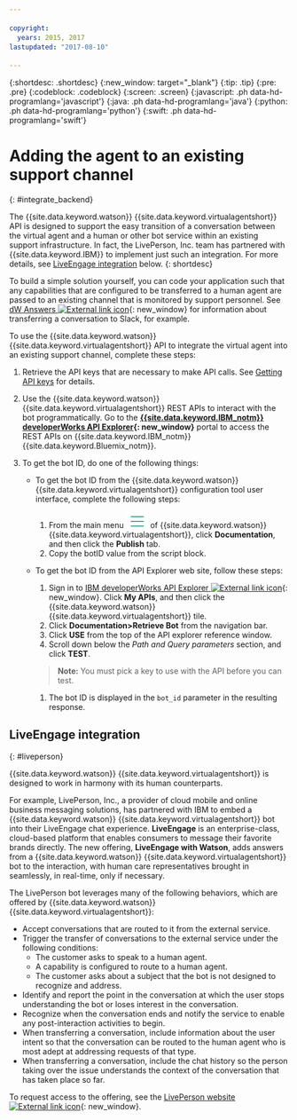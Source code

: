 ```yaml
---

copyright:
  years: 2015, 2017
lastupdated: "2017-08-10"

---
```


{:shortdesc: .shortdesc}
{:new_window: target="_blank"}
{:tip: .tip}
{:pre: .pre}
{:codeblock: .codeblock}
{:screen: .screen}
{:javascript: .ph data-hd-programlang='javascript'}
{:java: .ph data-hd-programlang='java'}
{:python: .ph data-hd-programlang='python'}
{:swift: .ph data-hd-programlang='swift'}

# Adding the agent to an existing support channel
{: #integrate_backend}

The {{site.data.keyword.watson}} {{site.data.keyword.virtualagentshort}} API is designed to support the easy transition of a conversation between the virtual agent and a human or other bot service within an existing support infrastructure. In fact, the LivePerson, Inc. team has partnered with {{site.data.keyword.IBM}} to implement just such an integration. For more details, see [LiveEngage integration](integrate_backend.html#liveperson) below.
{: shortdesc}

To build a simple solution yourself, you can code your application such that any capabilities that are configured to be transferred to a human agent are passed to an existing channel that is monitored by support personnel. See [dW Answers ![External link icon](../../icons/launch-glyph.svg "External link icon")](https://developer.ibm.com/answers/questions/318623/where-can-i-find-documentation-examples-on-integra/){: new_window} for information about transferring a conversation to Slack, for example.

To use the {{site.data.keyword.watson}} {{site.data.keyword.virtualagentshort}} API to integrate the virtual agent into an existing support channel, complete these steps:

1.  Retrieve the API keys that are necessary to make API calls. See [Getting API keys](api-keys.html) for details.

1.  Use the {{site.data.keyword.watson}} {{site.data.keyword.virtualagentshort}} REST APIs to interact with the bot programmatically. Go to the **[{{site.data.keyword.IBM_notm}} developerWorks API Explorer](https://developer.ibm.com/api/view/id-339:title-Watson_Virtual_Agent){: new_window}**  portal to access the REST APIs on {{site.data.keyword.IBM_notm}} {{site.data.keyword.Bluemix_notm}}.

1.  To get the bot ID, do one of the following things:
    - To get the bot ID from the {{site.data.keyword.watson}} {{site.data.keyword.virtualagentshort}} configuration tool user interface, complete the following steps:
      1.  From the main menu ![Icon with three horizontal lines](images/hamburger.png)  of {{site.data.keyword.watson}} {{site.data.keyword.virtualagentshort}}, click **Documentation**, and then click the **Publish** tab.
      1.  Copy the botID value from the script block.

    - To get the bot ID from the API Explorer web site, follow these steps:
      1.  Sign in to [IBM developerWorks API Explorer ![External link icon](../../icons/launch-glyph.svg "External link icon")](https://developer.ibm.com/api/){: new_window}. Click **My APIs**, and then click the {{site.data.keyword.watson}} {{site.data.keyword.virtualagentshort}} tile.
      1.  Click **Documentation>Retrieve Bot** from the navigation bar.
      1.  Click **USE** from the top of the API explorer reference window.
      1.  Scroll down below the *Path and Query parameters* section, and click **TEST**.
      >**Note:** You must pick a key to use with the API before you can test.

      1.  The bot ID is displayed in the `bot_id` parameter in the resulting response.

## LiveEngage integration
{: #liveperson}

{{site.data.keyword.watson}} {{site.data.keyword.virtualagentshort}} is designed to work in harmony with its human counterparts.

For example, LivePerson, Inc., a provider of cloud mobile and online business messaging solutions, has partnered with IBM to embed a {{site.data.keyword.watson}} {{site.data.keyword.virtualagentshort}} bot into their LiveEngage chat experience. **LiveEngage** is an enterprise-class, cloud-based platform that enables consumers to message their favorite brands directly. The new offering, **LiveEngage with Watson**, adds answers from a {{site.data.keyword.watson}} {{site.data.keyword.virtualagentshort}} bot to the interaction, with human care representatives brought in seamlessly, in real-time, only if necessary.

The LivePerson bot leverages many of the following behaviors, which are offered by {{site.data.keyword.watson}} {{site.data.keyword.virtualagentshort}}:

- Accept conversations that are routed to it from the external service.
- Trigger the transfer of conversations to the external service under the following conditions:
    - The customer asks to speak to a human agent.
    - A capability is configured to route to a human agent.
    - The customer asks about a subject that the bot is not designed to recognize and address.
- Identify and report the point in the conversation at which the user stops understanding the bot or loses interest in the conversation.
- Recognize when the conversation ends and notify the service to enable any post-interaction activities to begin.
- When transferring a conversation, include information about the user intent so that the conversation can be routed to the human agent who is most adept at addressing requests of that type.
- When transferring a conversation, include the chat history so the person taking over the issue understands the context of the conversation that has taken place so far.

To request access to the offering, see the  [LivePerson website ![External link icon](../../icons/launch-glyph.svg "External link icon")](https://engage.liveperson.com/usage/watson/?utm_medium=website&utm_source=IBM&utm_campaign=Watson){: new_window}.
